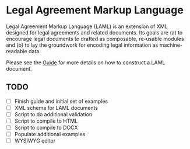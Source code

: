 # Legal Agreement Markup Language

Legal Agreement Markup Language (LAML) is an extension of XML designed for legal agreements and related documents. Its goals are (a) to encourage legal documents to drafted as composable, re-usable modules and (b) to  lay the groundwork for encoding legal information as machine-readable data.

Please see the [Guide](https://github.com/fongandrew/laml/blob/master/README.md) for more details on how to construct a LAML document.

TODO
----
- [ ] Finish guide and initial set of examples
- [ ] XML schema for LAML documents
- [ ] Script to do additional validation
- [ ] Script to compile to HTML
- [ ] Script to compile to DOCX
- [ ] Populate additional examples
- [ ] WYSIWYG editor